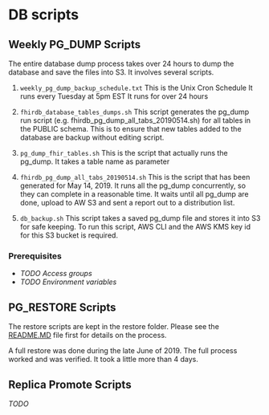 # DB scripts

## Weekly PG_DUMP Scripts

The entire database dump process takes over 24 hours to dump the database and save the files into S3. It involves several scripts.

1. `weekly_pg_dump_backup_schedule.txt`
   This is the Unix Cron Schedule
   It runs every Tuesday at 5pm EST
   It runs for over 24 hours
   
2. `fhirdb_database_tables_dumps.sh`
   This script generates the pg_dump run script (e.g. fhirdb_pg_dump_all_tabs_20190514.sh) for all tables in the PUBLIC schema.
   This is to ensure that new tables added to the database are backup without editing script.

3. `pg_dump_fhir_tables.sh`
   This is the script that actually runs the pg_dump. It takes a table name as parameter
   
4. `fhirdb_pg_dump_all_tabs_20190514.sh`
   This is the script that has been generated for May 14, 2019.
   It runs all the pg_dump concurrently, so they can complete in a reasonable time. It waits until all pg_dump are done, upload to AW S3 and sent a report out to a distribution list.

5. `db_backup.sh`
    This script takes a saved pg_dump file and stores it into S3 for safe keeping. To run this script, AWS CLI and the AWS KMS key id for this S3 bucket is required.

### Prerequisites
- *TODO Access groups*
- *TODO Environment variables*

## PG_RESTORE Scripts

The restore scripts are kept in the restore folder. Please see the [README.MD](restore/readme.md) file first for details on the process.  

A full restore was done during the late June of 2019. The full process worked and was verified. It took a little more than 4 days. 

## Replica Promote Scripts

*TODO*
